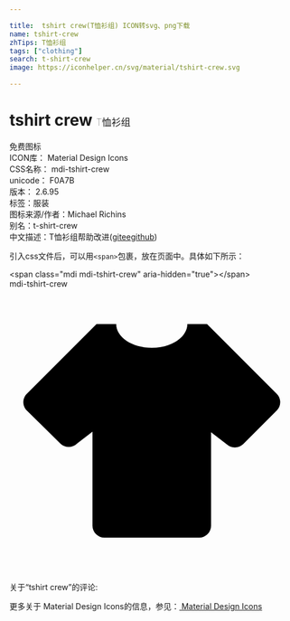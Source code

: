 ```yaml
---

title:  tshirt crew(T恤衫组) ICON转svg、png下载
name: tshirt-crew
zhTips: T恤衫组
tags: ["clothing"]
search: t-shirt-crew
image: https://iconhelper.cn/svg/material/tshirt-crew.svg

---
```


# tshirt crew  <small style="font-size: 60%;font-weight: 100">T恤衫组</small>


<div class="detail-page">
<p>
<span><span class="badge-success badge">免费图标</span> </span>
<br/>
<span>
ICON库：
<span class="badge-secondary badge">Material Design Icons</span> 
</span>
<br/>
<span>
CSS名称：
<span class="badge-secondary badge">mdi-tshirt-crew</span> 
</span>
<br/>
<span>
unicode：
<span class="badge-secondary badge">F0A7B</span> 
<copy-btn content='F0A7B' btn-title=""></copy-btn>
<copy-btn :content='String.fromCodePoint(parseInt("F0A7B", 16))' btn-title="复制U"></copy-btn>
</span>
<br/>
<span>
版本：
<span class="badge-secondary badge">2.6.95</span> 
</span><br/><span>标签：<span class="badge-light badge"><router-link to="/tags/clothing.html">服装</router-link></span></span>
<br/>
<span>图标来源/作者：<span class="badge-light badge">Michael Richins</span></span> 
<br/>
<span>别名：<span class="badge-light badge">t-shirt-crew</span></span><br/><span class="zh-detail">中文描述：<span class="badge-primary badge">T恤衫组</span><span class="help-link"><span>帮助改进</span>(<a href="https://gitee.com/liuwave/icon-helper/edit/master/json/material/tshirt-crew.json" target="_blank" rel="noopener noreferrer">gitee</a><a href="https://github.com/liuwave/icon-helper/edit/master/json/material/tshirt-crew.json" target="_blank" rel="noopener noreferrer">github</a></span>)</span><br/>
</p>
</div>
<div class="alert alert-dark">
  <i class="mdi mdi-tshirt-crew mdi-48px"></i>
  <i class="mdi mdi-tshirt-crew mdi-36px"></i>
  <i class="mdi mdi-tshirt-crew mdi-24px"></i>
  <i class="mdi mdi-tshirt-crew mdi-18px"></i>
</div>
<div>
  <p>引入css文件后，可以用<code>&lt;span&gt;</code>包裹，放在页面中。具体如下所示：    
  </p>
  <div class="alert alert-primary" style="font-size: 14px">
    &lt;span class="mdi mdi-tshirt-crew" aria-hidden="true"&gt;&lt;/span&gt;
    <copy-btn content='<span class="mdi mdi-tshirt-crew" aria-hidden="true"></span>'></copy-btn>
  </div>
  <div class="alert alert-secondary">
    <i class="mdi mdi-tshirt-crew"
    style="font-size: 24px"
    aria-hidden="true"></i> mdi-tshirt-crew
    <copy-btn content="mdi-tshirt-crew" btn-title="复制图标名称"></copy-btn>
  </div>
</div>
<div id="svg" class="svg-wrap">
<svg xmlns="http://www.w3.org/2000/svg" viewBox="0 0 24 24"><path d="M16,21H8A1,1 0 0,1 7,20V12.07L5.7,13.07C5.31,13.46 4.68,13.46 4.29,13.07L1.46,10.29C1.07,9.9 1.07,9.27 1.46,8.88L7.34,3H9C9,4.1 10.34,5 12,5C13.66,5 15,4.1 15,3H16.66L22.54,8.88C22.93,9.27 22.93,9.9 22.54,10.29L19.71,13.12C19.32,13.5 18.69,13.5 18.3,13.12L17,12.12V20A1,1 0 0,1 16,21" /></svg>
</div>
<detail full-name='mdi-tshirt-crew'></detail>
<div>
<p>关于“tshirt crew”的评论:</p>
</div>
<Vssue title="关于“tshirt crew”的评论" ></Vssue>    
<div><p>更多关于 Material Design Icons的信息，参见：<a target="_blank" href="https://iconhelper.cn/material.html"> Material Design Icons</a>
</p></div>
